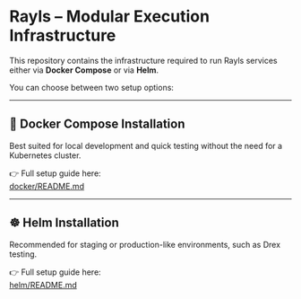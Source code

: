 # Rayls – Modular Execution Infrastructure

This repository contains the infrastructure required to run Rayls services either via **Docker Compose** or via **Helm**.

You can choose between two setup options:

---

## 🐳 Docker Compose Installation

Best suited for local development and quick testing without the need for a Kubernetes cluster.

👉 Full setup guide here:  
[docker/README.md](docs/docker/README.md)

---

## ☸️ Helm Installation

Recommended for staging or production-like environments, such as Drex testing.

👉 Full setup guide here:  
[helm/README.md](docs/kubernetes/README.md)

